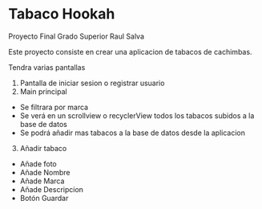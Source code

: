 # Tabaco Hookah
Proyecto Final Grado Superior Raul Salva

Este proyecto consiste en crear una  aplicacion  de tabacos de cachimbas. 

Tendra varias pantallas
1. Pantalla de iniciar sesion o registrar usuario
2. Main principal
  - Se filtrara por marca
  - Se verá en un scrollview o recyclerView todos los tabacos subidos a la base de datos
  - Se podrá añadir mas tabacos a la base de datos desde la aplicacion
3. Añadir tabaco
  - Añade foto
  - Añade Nombre
  - Añade Marca
  - Añade Descripcion
  - Botón Guardar
